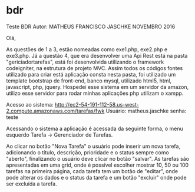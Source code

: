 # bdr
Teste BDR
Autor: MATHEUS FRANCISCO JASCHKE
NOVEMBRO 2016

Olá,

As questões de 1 a 3, estão nomeadas como exe1.php, exe2.php e exe3.php.
Já a questão 4, que era desenvolver uma Api Rest  está na pasta "gericiadortarefas", está foi desenvolvida utilizando o framework codeigniter, na estrutura de projeto MVC. Assim todos os códigos fontes utilizado para criar está aplicação consta nesta pasta, foi utilizado um template bootstrap de front-end, banco mysql, utilizado html5, html, javascript, php, jquery. Hospedei esse sistema em um servidor da amazon, utilizo esse servidor para rodar minhas aplicações php utilizam o xampp.

Acesso ao sistema:  http://ec2-54-191-112-58.us-west-2.compute.amazonaws.com/tarefas/fwk
Usuário: matheus.jaschke
senha: teste

Acessando o sistema a aplicação é acessada da seguinte  forma, o menu esquerdo Tarefa -> Gerenciador de Tarefas.

Ao clicar no botão "Nova Tarefa" o usuário pode inserir um nova tarefa, adicionando o título, descrição, prioridade e o status sempre como "aberto", finalizando o usuário deve clicar no botão  "salvar". As tarefas são apresentadas em uma grid, onde é possível escolher mostrar 10, 50 ou 100 tarefas na primeira página, cada tarefa tem um botão de "editar", onde pode alterar os dados e o status da tarefa e um botão "excluir" onde pode ser excluída a tarefa.


